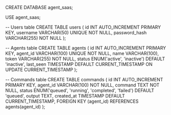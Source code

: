 CREATE DATABASE agent_saas;

USE agent_saas;

-- Users table
CREATE TABLE users (
    id INT AUTO_INCREMENT PRIMARY KEY,
    username VARCHAR(50) UNIQUE NOT NULL,
    password_hash VARCHAR(255) NOT NULL
);

-- Agents table
CREATE TABLE agents (
    id INT AUTO_INCREMENT PRIMARY KEY,
    agent_id VARCHAR(100) UNIQUE NOT NULL,
    name VARCHAR(100),
    token VARCHAR(255) NOT NULL,
    status ENUM('active', 'inactive') DEFAULT 'inactive',
    last_seen TIMESTAMP DEFAULT CURRENT_TIMESTAMP ON UPDATE CURRENT_TIMESTAMP
);

-- Commands table
CREATE TABLE commands (
    id INT AUTO_INCREMENT PRIMARY KEY,
    agent_id VARCHAR(100) NOT NULL,
    command TEXT NOT NULL,
    status ENUM('queued', 'running', 'completed', 'failed') DEFAULT 'queued',
    output TEXT,
    created_at TIMESTAMP DEFAULT CURRENT_TIMESTAMP,
    FOREIGN KEY (agent_id) REFERENCES agents(agent_id)
);
